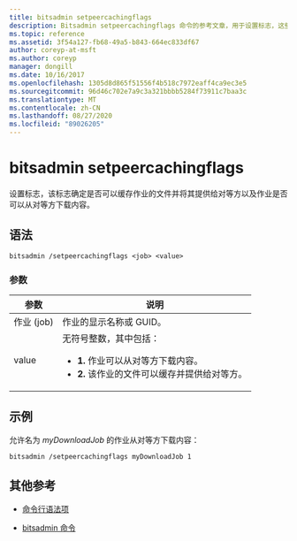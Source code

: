 ```yaml
---
title: bitsadmin setpeercachingflags
description: Bitsadmin setpeercachingflags 命令的参考文章，用于设置标志，这些标志确定是否可以缓存作业的文件并将其提供给对等方以及作业是否可以从对等方下载内容。
ms.topic: reference
ms.assetid: 3f54a127-fb68-49a5-b843-664ec833df67
author: coreyp-at-msft
ms.author: coreyp
manager: dongill
ms.date: 10/16/2017
ms.openlocfilehash: 1305d8d865f51556f4b518c7972eaff4ca9ec3e5
ms.sourcegitcommit: 96d46c702e7a9c3a321bbbb5284f73911c7baa3c
ms.translationtype: MT
ms.contentlocale: zh-CN
ms.lasthandoff: 08/27/2020
ms.locfileid: "89026205"
---
```

# <a name="bitsadmin-setpeercachingflags"></a>bitsadmin setpeercachingflags

设置标志，该标志确定是否可以缓存作业的文件并将其提供给对等方以及作业是否可以从对等方下载内容。

## <a name="syntax"></a>语法

```
bitsadmin /setpeercachingflags <job> <value>
```

### <a name="parameters"></a>参数

| 参数 | 说明 |
| --------- | ----------- |
| 作业 (job) | 作业的显示名称或 GUID。 |
| value | 无符号整数，其中包括：<ul><li>**1.** 作业可以从对等方下载内容。</li><li>**2.** 该作业的文件可以缓存并提供给对等方。</li></ul> |

## <a name="examples"></a>示例

允许名为 *myDownloadJob* 的作业从对等方下载内容：

```
bitsadmin /setpeercachingflags myDownloadJob 1
```

## <a name="additional-references"></a>其他参考

- [命令行语法项](command-line-syntax-key.md)

- [bitsadmin 命令](bitsadmin.md)
